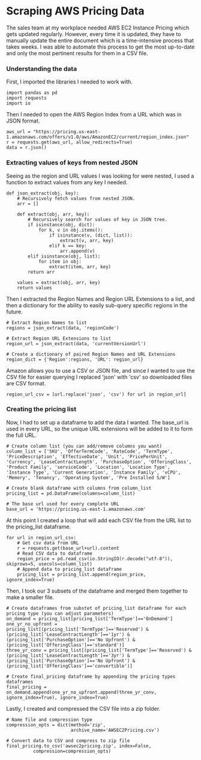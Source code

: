 # Scraping AWS Pricing Data
The sales team at my workplace needed AWS EC2 Instance Pricing which gets updated regularly. However, every time it is updated, they have to manually update the entire document which is a time-intensive process that takes weeks. I was able to automate this process to get the most up-to-date and only the most pertinent results for them in a CSV file.

### Understanding the data

First, I imported the libraries I needed to work with.
```
import pandas as pd
import requests
import io
```

Then I needed to open the AWS Region Index from a URL which was in JSON format.
```
aws_url = "https://pricing.us-east-1.amazonaws.com/offers/v1.0/aws/AmazonEC2/current/region_index.json"
r = requests.get(aws_url, allow_redirects=True)
data = r.json()
```

### Extracting values of keys from nested JSON
Seeing as the region and URL values I was looking for were nested, I used a function to extract values from any key I needed.
```
def json_extract(obj, key):
    # Recursively fetch values from nested JSON.
    arr = []

    def extract(obj, arr, key):
        # Recursively search for values of key in JSON tree.
        if isinstance(obj, dict):
            for k, v in obj.items():
                if isinstance(v, (dict, list)):
                    extract(v, arr, key)
                elif k == key:
                    arr.append(v)
        elif isinstance(obj, list):
            for item in obj:
                extract(item, arr, key)
        return arr

    values = extract(obj, arr, key)
    return values
```
Then I extracted the Region Names and Region URL Extensions to a list, and then a dictionary for the ability to easily sub-query specific regions in the future.
```
# Extract Region Names to list
regions = json_extract(data, 'regionCode')

# Extract Region URL Extensions to list
region_url = json_extract(data, 'currentVersionUrl')

# Create a dictionary of paired Region Names and URL Extensions
region_dict = {'Region':regions, 'URL': region_url}
```

Amazon allows you to use a CSV or JSON file, and since I wanted to use the CSV file for easier querying I replaced 'json' with 'csv' so downloaded files are CSV format.
```
region_url_csv = [url.replace('json', 'csv') for url in region_url]
```
### Creating the pricing list
Now, I had to set up a dataframe to add the data I wanted. The base_url is used in every URL, so the unique URL extensions will be added to it to form the full URL.
```
# Create column list (you can add/remove columns you want)
column_list = ['SKU', 'OfferTermCode', 'RateCode', 'TermType', 'PriceDescription', 'EffectiveDate', 'Unit', 'PricePerUnit', 'Currency', 'LeaseContractLength', 'PurchaseOption', 'OfferingClass', 'Product Family', 'serviceCode', 'Location', 'Location Type', 'Instance Type', 'Current Generation', 'Instance Family', 'vCPU', 'Memory', 'Tenancy', 'Operating System', 'Pre Installed S/W']

# Create blank dataframe with columns from column_list
pricing_list = pd.DataFrame(columns=column_list)

# The base url used for every complete URL
base_url = 'https://pricing.us-east-1.amazonaws.com'
```
At this point I created a loop that will add each CSV file from the URL list to the pricing_list dataframe.
```
for url in region_url_csv:
    # Get csv data from URL
    r = requests.get(base_url+url).content
    # Read CSV data to dataframe
    region_price = pd.read_csv(io.StringIO(r.decode("utf-8")), skiprows=5, usecols=column_list)
    # Append data to pricing_list dataframe
    pricing_list = pricing_list.append(region_price, ignore_index=True)
 ```   

Then, I took our 3 subsets of the dataframe and merged them together to make a smaller file.
```
# Create dataframes from substet of pricing_list dataframe for each pricing type (you can adjust parameters)
on_demand = pricing_list[pricing_list['TermType']=='OnDemand']
one_yr_no_upfront = pricing_list[(pricing_list['TermType']=='Reserved') & (pricing_list['LeaseContractLength']=='1yr') & (pricing_list['PurchaseOption']=='No Upfront') & (pricing_list['OfferingClass']=='standard')]
three_yr_conv = pricing_list[(pricing_list['TermType']=='Reserved') & (pricing_list['LeaseContractLength']=='3yr') & (pricing_list['PurchaseOption']=='No Upfront') & (pricing_list['OfferingClass']=='convertible')]

# Create final_pricing dataframe by appending the pricing types dataframes
final_pricing = on_demand.append(one_yr_no_upfront.append(three_yr_conv, ignore_index=True), ignore_index=True)
```

Lastly, I created and compressed the CSV file into a zip folder.
```
# Name file and compression type
compression_opts = dict(method='zip',
                        archive_name='AWSEC2Pricing.csv')  

# Convert data to CSV and compress to zip file
final_pricing.to_csv('awsec2pricing.zip', index=False,
          compression=compression_opts)  
```
